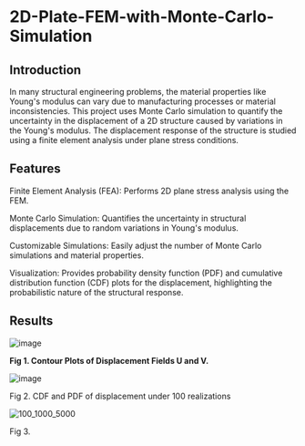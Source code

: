 # 2D-Plate-FEM-with-Monte-Carlo-Simulation
## Introduction
In many structural engineering problems, the material properties like Young's modulus can vary due to manufacturing processes or material inconsistencies. This project uses Monte Carlo simulation to quantify the uncertainty in the displacement of a 2D structure caused by variations in the Young's modulus. The displacement response of the structure is studied using a finite element analysis under plane stress conditions.

## Features
Finite Element Analysis (FEA): Performs 2D plane stress analysis using the FEM.

Monte Carlo Simulation: Quantifies the uncertainty in structural displacements due to random variations in Young's modulus.

Customizable Simulations: Easily adjust the number of Monte Carlo simulations and material properties.

Visualization: Provides probability density function (PDF) and cumulative distribution function (CDF) plots for the displacement, highlighting the probabilistic nature of the structural response.

## Results


![image](https://github.com/user-attachments/assets/24a69898-a959-4dd3-8a4b-9234b8a8d9bb)

**Fig 1. Contour Plots of Displacement Fields U and V.**


![image](https://github.com/user-attachments/assets/c9551430-8bb7-4a95-9f9e-618da29e53ec)

Fig 2. CDF and PDF of displacement under 100 realizations 

![100_1000_5000](https://github.com/user-attachments/assets/2c556e9f-8998-460a-8dc5-5771727ad757)

Fig 3.

